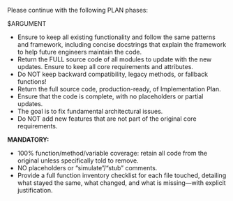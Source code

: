 Please continue with the following PLAN phases:

$ARGUMENT

- Ensure to keep all existing functionality and follow the same patterns and framework, including concise docstrings that explain the framework to help future engineers maintain the code.
- Return the FULL source code of all modules to update with the new updates. Ensure to keep all core requirements and attributes.
- Do NOT keep backward compatibility, legacy methods, or fallback functions!
- Return the full source code, production-ready, of Implementation Plan.
- Ensure that the code is complete, with no placeholders or partial updates.
- The goal is to fix fundamental architectural issues.
- Do NOT add new features that are not part of the original core requirements.

**MANDATORY:**  
- 100% function/method/variable coverage: retain all code from the original unless specifically told to remove.
- NO placeholders or “simulate”/“stub” comments.  
- Provide a full function inventory checklist for each file touched, detailing what stayed the same, what changed, and what is missing—with explicit justification.
